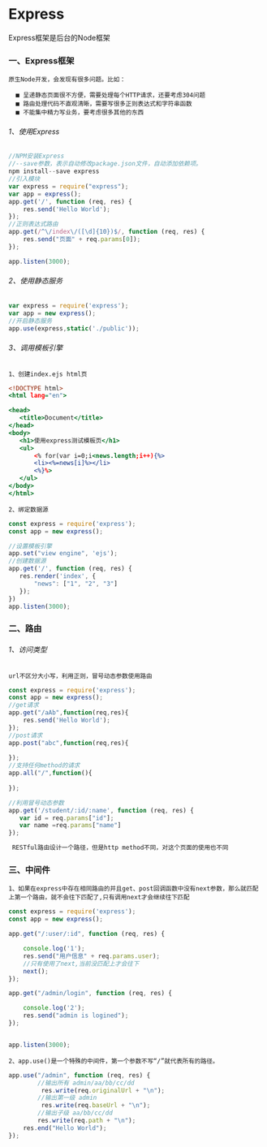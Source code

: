 # Express

  Express框架是后台的Node框架
  
### 一、Express框架
    原生Node开发，会发现有很多问题。比如：
    
  	  ■ 呈递静态页面很不方便，需要处理每个HTTP请求，还要考虑304问题
	  ■ 路由处理代码不直观清晰，需要写很多正则表达式和字符串函数
	  ■ 不能集中精力写业务，要考虑很多其他的东西
    
###### 1、使用Express
    
```.js
//NPM安装Express
//--save参数，表示自动修改package.json文件，自动添加依赖项。
npm install--save express
//引入模块
var express = require("express");
var app = express();
app.get('/', function (req, res) {
    res.send('Hello World');
});
//正则表达式路由
app.get(/^\/index\/([\d]{10})$/, function (req, res) {
    res.send("页面" + req.params[0]);
});

app.listen(3000);
```
 ###### 2、使用静态服务
 
 ```.js
var express = require('express');
var app = new express();
//开启静态服务
app.use(express,static('./public'));
 ```
 
 ###### 3、调用模板引擎
    1、创建index.ejs html页
 ``` .html
 <!DOCTYPE html>
<html lang="en">

<head>
    <title>Document</title>
</head>
<body>
    <h1>使用express测试模板页</h1>
    <ul>
        <% for(var i=0;i<news.length;i++){%>
        <li><%=news[i]%></li>
        <%}%>
    </ul>
</body>
</html>
 ```
    2、绑定数据源
 ```.js
const express = require('express');
const app = new express();

//设置模板引擎
app.set("view engine", 'ejs');
//创建数据源
app.get('/', function (req, res) {
    res.render('index', {
        "news": ["1", "2", "3"]
    });
})
app.listen(3000);
 ```
### 二、路由

###### 1、访问类型

 `url不区分大小写，利用正则，冒号动态参数使用路由`
  
``` .js
const express = require('express');
const app = new express();
//get请求
app.get("/aAb",function(req,res){
	res.send('Hello World');
});
//post请求
app.post("abc",function(req,res){
	
});
//支持任何method的请求
app.all("/",function(){
	
});

//利用冒号动态参数
app.get('/student/:id/:name', function (req, res) {
   var id = req.params["id"];
   var name =req.params["name"]
});

 RESTful路由设计一个路径，但是http method不同，对这个页面的使用也不同
```
### 三、中间件

	1、如果在express中存在相同路由的并且get、post回调函数中没有next参数，那么就匹配上第一个路由，就不会往下匹配了,只有调用next才会继续往下匹配

``` .js
const express = require('express');
const app = new express();

app.get("/:user/:id", function (req, res) {

    console.log('1');
    res.send("用户信息" + req.params.user);
	//只有使用了next,当前没匹配上才会往下
    next();
});

app.get("/admin/login", function (req, res) {

    console.log('2');
    res.send("admin is logined");
});


app.listen(3000);
```

	2、app.use()是一个特殊的中间件，第一个参数不写“/”就代表所有的路径。

```.js
app.use("/admin", function (req, res) {
		//输出所有 admin/aa/bb/cc/dd
         res.write(req.originalUrl + "\n");  
		//输出第一级 admin
         res.write(req.baseUrl + "\n");  
		//输出子级 aa/bb/cc/dd
        res.write(req.path + "\n");      
    res.end("Hello World");
});

```